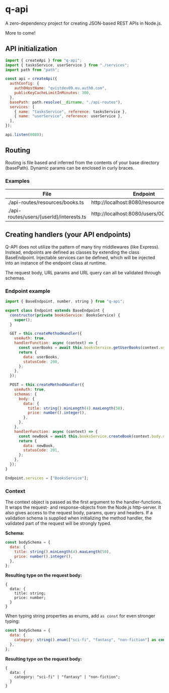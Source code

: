 # q-api

A zero-dependency project for creating JSON-based REST APIs in Node.js.

More to come!

## API initialization

```javascript
import { createApi } from "q-api";
import { tasksService, userService } from "./services";
import path from "path";

const api = createApi({
  authConfig: {
    auth0HostName: "qvistdev09.eu.auth0.com",
    publicKeyCacheLimitInMinutes: 300,
  },
  basePath: path.resolve(__dirname, "./api-routes"),
  services: [
    { name: "tasksService", reference: tasksService },
    { name: "userService", reference: userService },
  ],
});

api.listen(8080);
```

## Routing

Routing is file based and inferred from the contents of your base directory (basePath). Dynamic params can be enclosed in curly braces.

### Examples

| File                                      | Endpoint                                      |
| ----------------------------------------- | --------------------------------------------- |
| ./api-routes/resources/books.ts           | http://localhost:8080/resources/books         |
| ./api-routes/users/{userId}/interests.ts  | http://localhost:8080/users/00432/interests   |

## Creating handlers (your API endpoints)

Q-API does not utilize the pattern of many tiny middlewares (like Express). Instead, endpoints are defined as classes by extending the class BaseEndpoint. Injectable services can be defined, which will be injected into an instance of the endpoint class at runtime.

The request body, URL params and URL query can all be validated through schemas.

### Endpoint example

```javascript
import { BaseEndpoint, number, string } from "q-api";

export class Endpoint extends BaseEndpoint {
  constructor(private booksService: BooksService) {
    super();
  }

  GET = this.createMethodHandler({
    useAuth: true,
    handlerFunction: async (context) => {
      const userBooks = await this.booksService.getUserBooks(context.user.sub);
      return {
        data: userBooks,
        statusCode: 200,
      };
    },
  });

  POST = this.createMethodHandler({
    useAuth: true,
    schemas: {
      body: {
        data: {
          title: string().minLength(4).maxLength(50),
          price: number().integer(),
        },
      },
    },
    handlerFunction: async (context) => {
      const newBook = await this.booksService.createBook(context.body.data);
      return {
        data: newBook,
        statusCode: 201,
      };
    },
  });
}

Endpoint.services = ["BooksService"];
```

### Context

The context object is passed as the first argument to the handler-functions. It wraps the request- and response-objects from the Node.js http-server. It also gives access to the request body, params, query and headers. If a validation schema is supplied when initializing the method handler, the validated part of the request will be strongly typed.

**Schema:**

```javascript
const bodySchema = {
  data: {
    title: string().minLength(4).maxLength(50),
    price: number().integer(),
  },
};
```

**Resulting type on the request body:**

```
{
  data: {
    title: string;
    price: number;
  }
}
```

When typing string properties as enums, add ``as const`` for even stronger typing:

```javascript
const bodySchema = {
  data: {
    category: string().enum(["sci-fi", "fantasy", "non-fiction"] as const),
  },
};
```

**Resulting type on the request body:**


```
{
  data: {
    category: "sci-fi" | "fantasy" | "non-fiction";
  }
}
```